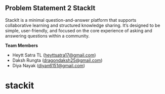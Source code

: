 ## Problem Statement 2 StackIt
StackIt is a minimal question-and-answer platform that supports collaborative learning and structured knowledge sharing. It’s designed to be simple, user-friendly, and focused on the core experience of asking and answering questions within a community.

**Team Members**  
- Heytt Satra TL (heyttsatra17@gmail.com)  
- Daksh Rungta (dragondaksh25@gmail.com)  
- Diya Nayak (diyan6151@gmail.com)
# stackit
